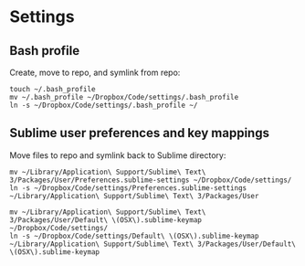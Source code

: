 # Settings

## Bash profile

Create, move to repo, and symlink from repo:

```
touch ~/.bash_profile
mv ~/.bash_profile ~/Dropbox/Code/settings/.bash_profile
ln -s ~/Dropbox/Code/settings/.bash_profile ~/

```

## Sublime user preferences and key mappings

Move files to repo and symlink back to Sublime directory:

```
mv ~/Library/Application\ Support/Sublime\ Text\ 3/Packages/User/Preferences.sublime-settings ~/Dropbox/Code/settings/
ln -s ~/Dropbox/Code/settings/Preferences.sublime-settings ~/Library/Application\ Support/Sublime\ Text\ 3/Packages/User

mv ~/Library/Application\ Support/Sublime\ Text\ 3/Packages/User/Default\ \(OSX\).sublime-keymap ~/Dropbox/Code/settings/
ln -s ~/Dropbox/Code/settings/Default\ \(OSX\).sublime-keymap  ~/Library/Application\ Support/Sublime\ Text\ 3/Packages/User/Default\ \(OSX\).sublime-keymap
```

